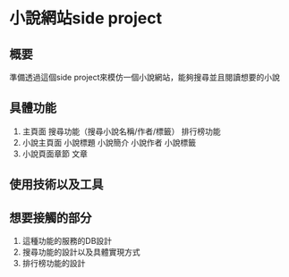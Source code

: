 # 小說網站side project

## 概要

準備透過這個side project來模仿一個小說網站，能夠搜尋並且閱讀想要的小說

## 具體功能

1. 主頁面
  搜尋功能（搜尋小說名稱/作者/標籤）
  排行榜功能
2. 小說主頁面
  小說標題
  小說簡介
  小說作者
  小說標籤
3. 小說頁面章節
  文章

## 使用技術以及工具

## 想要接觸的部分
1. 這種功能的服務的DB設計
2. 搜尋功能的設計以及具體實現方式
3. 排行榜功能的設計

